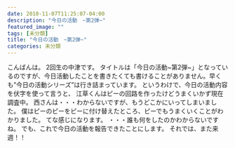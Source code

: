 ```yaml
---
date: 2010-11-07T11:25:07-04:00
description: "今日の活動　~第2弾~"
featured_image: ""
tags: [未分類]
title: "今日の活動　~第2弾~"
categories: 未分類
---
```


こんばんは。
2回生の中津です。
タイトルは「今日の活動~第2弾~」となっているのですが、今日活動したことを書きたくても書けることがありません。早くも”今日の活動シリーズ”は行き詰まっています。
というわけで、今日の活動内容を伏字を使って言うと、
江草くんはピーの回路を作ったけどうまくいかず現在調査中。
西さんは・・・わからないですが、もうどこかにいってしまいました。
僕はピーのピーをピーに付け替えたところ、ピーでもうまくいくことがわかりました。
てな感じになります。
・・・誰も何をしたのかわからないですね。
でも、これで今日の活動を報告できたことにします。
それでは、また来週！！
